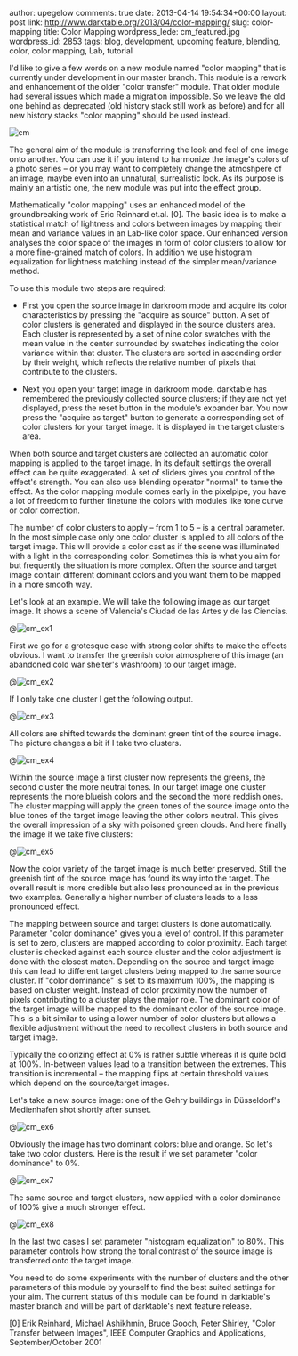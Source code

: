 author: upegelow
comments: true
date: 2013-04-14 19:54:34+00:00
layout: post
link: http://www.darktable.org/2013/04/color-mapping/
slug: color-mapping
title: Color Mapping
wordpress_lede: cm_featured.jpg
wordpress_id: 2853
tags: blog, development, upcoming feature, blending, color, color mapping, Lab, tutorial

I'd like to give a few words on a new module named "color mapping" that is currently under development in our master branch. This module is a rework and enhancement of the older "color transfer" module. That older module had several issues which made a migration impossible. So we leave the old one behind as deprecated (old history stack still work as before) and for all new history stacks "color mapping" should be used instead.

![cm]({attach}cm.jpg)

The general aim of the module is transferring the look and feel of one image onto another. You can use it if you intend to harmonize the image's colors of a photo series&nbsp;– or you may want to completely change the atmoshpere of an image, maybe even into an unnatural, surrealistic look. As its purpose is mainly an artistic one, the new module was put into the effect group.

Mathematically "color mapping" uses an enhanced model of the groundbreaking work of Eric Reinhard et.al. [0]. The basic idea is to make a statistical match of lightness and colors between images by mapping their mean and variance values in an Lab-like color space. Our enhanced version analyses the color space of the images in form of color clusters to allow for a more fine-grained match of colors. In addition we use histogram equalization for lightness matching instead of the simpler mean/variance method.

To use this module two steps are required:




  * First you open the source image in darkroom mode and acquire its color characteristics by pressing the "acquire as source" button. A set of color clusters is generated and displayed in the source clusters area. Each cluster is represented by a set of nine color swatches with the mean value in the center surrounded by swatches indicating the color variance within that cluster. The clusters are sorted in ascending order by their weight, which reflects the relative number of pixels that contribute to the clusters.


  * Next you open your target image in darkroom mode. darktable has remembered the previously collected source clusters; if they are not yet displayed, press the reset button in the module's expander bar. You now press the "acquire as target" button to generate a corresponding set of color clusters for your target image. It is displayed in the target clusters area.


When both source and target clusters are collected an automatic color mapping is applied to the target image. In its default settings the overall effect can be quite exaggerated. A set of sliders gives you control of the effect's strength. You can also use blending operator "normal" to tame the effect. As the color mapping module comes early in the pixelpipe, you have a lot of freedom to further finetune the colors with modules like tone curve or color correction.

The number of color clusters to apply&nbsp;– from 1 to 5&nbsp;– is a central parameter. In the most simple case only one color cluster is applied to all colors of the target image. This will provide a color cast as if the scene was illuminated with a light in the corresponding color. Sometimes this is what you aim for but frequently the situation is more complex. Often the source and target image contain different dominant colors and you want them to be mapped in a more smooth way.

Let's look at an example. We will take the following image as our target image. It shows a scene of Valencia's Ciudad de las Artes y de las Ciencias.

@![cm_ex1](cm_ex1.jpg)

First we go for a grotesque case with strong color shifts to make the effects obvious. I want to transfer the greenish color atmosphere of this image (an abandoned cold war shelter's washroom) to our target image.

@![cm_ex2](cm_ex2.jpg)

If I only take one cluster I get the following output.

@![cm_ex3](cm_ex3.jpg)

All colors are shifted towards the dominant green tint of the source image. The picture changes a bit if I take two clusters.

@![cm_ex4](cm_ex4.jpg)

Within the source image a first cluster now represents the greens, the second cluster the more neutral tones. In our target image one cluster represents the more blueish colors and the second the more reddish ones. The cluster mapping will apply the green tones of the source image onto the blue tones of the target image leaving the other colors neutral. This gives the overall impression of a sky with poisoned green clouds. And here finally the image if we take five clusters:

@![cm_ex5](cm_ex5.jpg)

Now the color variety of the target image is much better preserved. Still the greenish tint of the source image has found its way into the target. The overall result is more credible but also less pronounced as in the previous two examples. Generally a higher number of clusters leads to a less pronounced effect.

The mapping between source and target clusters is done automatically. Parameter "color dominance" gives you a level of control. If this parameter is set to zero, clusters are mapped according to color proximity. Each target cluster is checked against each source cluster and the color adjustment is done with the closest match. Depending on the source and target image this can lead to different target clusters being mapped to the same source cluster. If "color dominance" is set to its maximum 100%, the mapping is based on cluster weight. Instead of color proximity now the number of pixels contributing to a cluster plays the major role. The dominant color of the target image will be mapped to the dominant color of the source image. This is a bit similar to using a lower number of color clusters but allows a flexible adjustment without the need to recollect clusters in both source and target image.

Typically the colorizing effect at 0% is rather subtle whereas it is quite bold at 100%. In-between values lead to a transition between the extremes. This transition is incremental&nbsp;– the mapping flips at certain threshold values which depend on the source/target images.

Let's take a new source image: one of the Gehry buildings in Düsseldorf's Medienhafen shot shortly after sunset.

@![cm_ex6](cm_ex6.jpg)

Obviously the image has two dominant colors: blue and orange. So let's take two color clusters. Here is the result if we set parameter "color dominance" to 0%.

@![cm_ex7](cm_ex7.jpg)

The same source and target clusters, now applied with a color dominance of 100% give a much stronger effect.

@![cm_ex8](cm_ex8.jpg)

In the last two cases I set parameter "histogram equalization" to 80%. This parameter controls how strong the tonal contrast of the source image is transferred onto the target image.

You need to do some experiments with the number of clusters and the other parameters of this module by yourself to find the best suited settings for your aim. The current status of this module can be found in darktable's master branch and will be part of darktable's next feature release.

[0] Erik Reinhard, Michael Ashikhmin, Bruce Gooch, Peter Shirley, "Color Transfer between Images", IEEE Computer Graphics and Applications, September/October 2001
